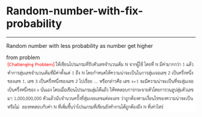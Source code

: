 # Random-number-with-fix-probability
---
Random number with less probability as number get higher


from problem
![from problem](https://github.com/Yamami1221/Random-number-with-fix-probability/blob/master/problem.png?raw=true)
